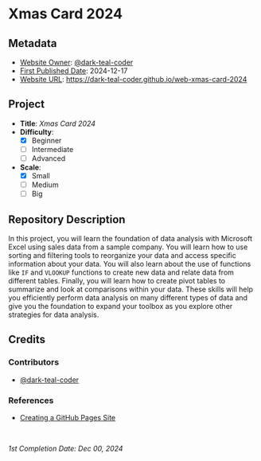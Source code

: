 # Xmas Card 2024

## Metadata

- <ins>Website Owner</ins>: [@dark-teal-coder](github.com/dark-teal-coder)
- <ins>First Published Date</ins>: 2024-12-17
- <ins>Website URL</ins>: https://dark-teal-coder.github.io/web-xmas-card-2024

## Project

- **Title**: *Xmas Card 2024*
- **Difficulty**:
  - [x] Beginner
  - [ ] Intermediate
  - [ ] Advanced
- **Scale**:
  - [x] Small
  - [ ] Medium
  - [ ] Big

## Repository Description

In this project, you will learn the foundation of data analysis with Microsoft Excel using sales data from a sample company. You will learn how to use sorting and filtering tools to reorganize your data and access specific information about your data. You will also learn about the use of functions like `IF` and `VLOOKUP` functions to create new data and relate data from different tables. Finally, you will learn how to create pivot tables to summarize and look at comparisons within your data. These skills will help you efficiently perform data analysis on many different types of data and give you the foundation to expand your toolbox as you explore other strategies for data analysis.

## Credits 

### Contributors 

- [@dark-teal-coder](github.com/dark-teal-coder)

### References 

- [Creating a GitHub Pages Site](https://docs.github.com/en/pages/getting-started-with-github-pages/creating-a-github-pages-site)

&nbsp;

*1st Completion Date: Dec 00, 2024*&emsp;
